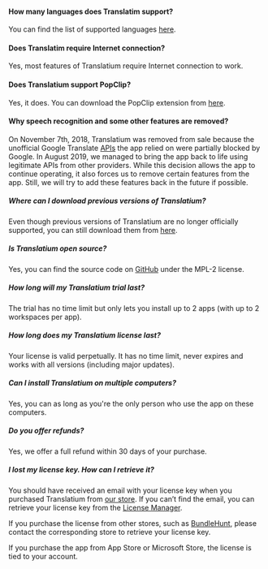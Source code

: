 #### How many languages does Translatim support?
You can find the list of supported languages [here](https://translatiumapp.com/languages).

#### Does Translatim require Internet connection?
Yes, most features of Translatium require Internet connection to work.

#### Does Translatium support PopClip?
Yes, it does. You can download the PopClip extension from [here](https://translatiumapp.com/popclip).

#### Why speech recognition and some other features are removed?
On November 7th, 2018, Translatium was removed from sale because the unofficial Google Translate [APIs](https://en.wikipedia.org/wiki/Application_programming_interface) the app relied on were partially blocked by Google. In August 2019, we managed to bring the app back to life using legitimate APIs from other providers. While this decision allows the app to continue operating, it also forces us to remove certain features from the app. Still, we will try to add these features back in the future if possible.

##### Where can I download previous versions of Translatium?
Even though previous versions of Translatium are no longer officially supported, you can still download them from [here](https://github.com/atomery/translatium/releases).

##### Is Translatium open source?
Yes, you can find the source code on [GitHub](https://github.com/atomery/translatium) under the MPL-2 license.

##### How long will my Translatium trial last?
The trial has no time limit but only lets you install up to 2 apps (with up to 2 workspaces per app).

##### How long does my Translatium license last?
Your license is valid perpetually. It has no time limit, never expires and works with all versions (including major updates).

##### Can I install Translatium on multiple computers?
Yes, you can as long as you're the only person who use the app on these computers.

##### Do you offer refunds?
Yes, we offer a full refund within 30 days of your purchase.

##### I lost my license key. How can I retrieve it?
You should have received an email with your license key when you purchased Translatium from [our store](https://webcatalog.onfastspring.com/). If you can’t find the email, you can retrieve your license key from the [License Manager](https://webcatalog.onfastspring.com/account).

If you purchase the license from other stores, such as [BundleHunt](https://bundlehunt.com/), please contact the corresponding store to retrieve your license key.

If you purchase the app from App Store or Microsoft Store, the license is tied to your account.